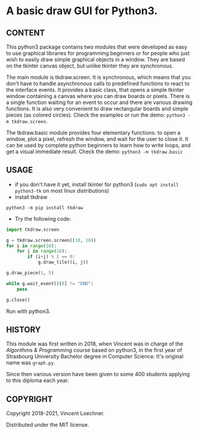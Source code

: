 # A basic draw GUI for Python3.

[](---------------------------------------------------------------------------)
## CONTENT

This python3 package contains two modules that were developed as easy to use
graphical libraries for programming beginners or for people who just wish to
easily draw simple graphical objects in a window. They are based on the tkinter
canvas object, but unlike tkinter they are synchronous.

The main module is tkdraw.screen. It is synchronous, which means that you don't
have to handle asynchronous calls to predefined functions to react to the
interface events. It provides a basic class, that opens a simple tkinter window
containing a canvas where you can draw boards or pixels. There is a single
function waiting for an event to occur and there are various drawing functions.
It is also very convenient to draw rectangular boards and simple pieces (as
colored circles). Check the examples or run the demo:
`python3 -m tkdraw.screen`.

The tkdraw.basic module provides four elementary functions: to open a window,
plot a pixel, refresh the window, and wait for the user to close it. It can be
used by complete python beginners to learn how to write loops, and get a visual
immediate result. Check the demo:
`python3 -m tkdraw.basic`

[](---------------------------------------------------------------------------)
## USAGE

- if you don't have it yet, install tkinter for python3
  (`sudo apt install python3-tk` on most linux distributions)
- install tkdraw
```
python3 -m pip install tkdraw
```

- Try the following code:
```py
import tkdraw.screen

g = tkdraw.screen.screen((10, 10))
for i in range(10):
    for j in range(10):
        if (i+j) % 2 == 0:
            g.draw_tile((i, j))

g.draw_piece(1, 5)

while g.wait_event()[0] != "END":
    pass

g.close()
```
Run with python3.

[](---------------------------------------------------------------------------)
## HISTORY

This module was first written in 2018, when Vincent was in charge of the
*Algorithms & Programming* course based on python3, in the first year of
Strasbourg University Bachelor degree in Computer Science. It's original
name was `graph.py`.

Since then various version have been given to some 400 students applying to
this diploma each year.

[](---------------------------------------------------------------------------)
## COPYRIGHT

Copyright 2018-2021, Vincent Loechner.

Distributed under the MIT license.
